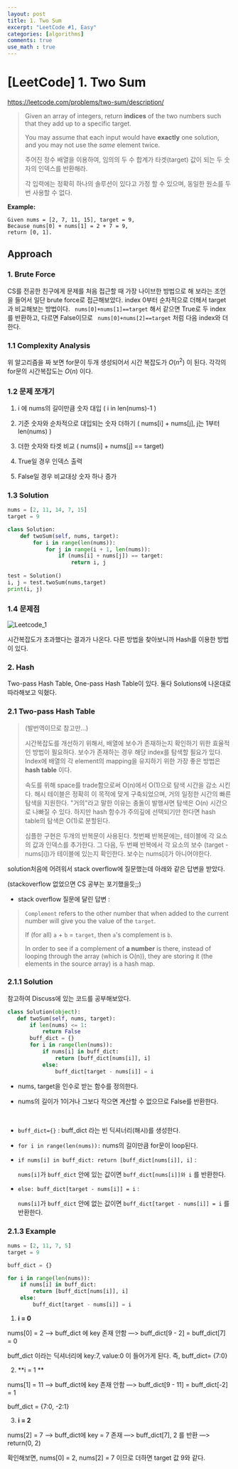 ```yaml
---
layout: post
title: 1. Two Sum
excerpt: "LeetCode #1, Easy"
categories: [algorithms]
comments: true
use_math : true
---
```


<script src="https://cdnjs.cloudflare.com/ajax/libs/mathjax/2.7.0/MathJax.js?config=TeX-AMS-MML_HTMLorMML" type="text/javascript"></script>



# [LeetCode] 1. Two Sum 

https://leetcode.com/problems/two-sum/description/

> Given an array of integers, return **indices** of the two numbers such that they add up to a specific target.
>
> You may assume that each input would have **exactly** one solution, and you may not use the *same* element twice.
>
> 주어진 정수 배열을 이용하여, 임의의 두 수 합계가 타겟(target) 값이 되는 두 숫자의 인덱스를 반환해라.
>
> 각 입력에는 정확히 하나의 솔루션이 있다고 가정 할 수 있으며, 동일한 원소를 두 번 사용할 수 없다.

**Example:**

```
Given nums = [2, 7, 11, 15], target = 9,
Because nums[0] + nums[1] = 2 + 7 = 9,
return [0, 1].
```



## Approach

### 1. Brute Force

 CS를 전공한 친구에게 문제를 처음 접근할 때 가장 나이브한 방법으로 해 보라는 조언을 들어서 일단 brute force로 접근해보았다. index 0부터 순차적으로 더해서 target과 비교해보는 방법이다.  ` nums[0]+nums[1]==target`  해서 같으면 True로 두 index를 반환하고, 다르면 False이므로   ` nums[0]+nums[2]==target`  처럼 다음 index와 더한다.

### 1.1 Complexity Analysis

 위 알고리즘을 짜 보면 for문이 두개 생성되어서 시간 복잡도가 $O(n^2)$ 이 된다. 각각의 for문의 시간복잡도는 $O(n)$ 이다.

### 1.2 문제 쪼개기

1) i 에 nums의 길이만큼 숫자 대입 ( i in len(nums)-1 )

2) 기준 숫자와 순차적으로 대입되는 숫자 더하기 ( nums[i] + nums[j], j는 1부터 len(nums)  )

3) 더한 숫자와 타겟 비교 ( nums[i] + nums[j] == target)

4) True일 경우 인덱스 출력 

5) False일 경우 비교대상 숫자 하나 증가

### 1.3 Solution

```python
nums = [2, 11, 14, 7, 15]
target = 9

class Solution:
    def twoSum(self, nums, target):
        for i in range(len(nums)):
            for j in range(i + 1, len(nums)):
                if (nums[i] + nums[j]) == target:
                    return i, j
                
test = Solution()
i, j = test.twoSum(nums,target)
print(i, j)
```



### 1.4 문제점

![Leetcode_1](https://lovesignal.github.io/img/post/Algorithms/2018/Feb/Leetcode_1.png)

 시간복잡도가 초과했다는 결과가 나온다. 다른 방법을 찾아보니까 Hash를 이용한 방법이 있다. 



### 2. Hash

Two-pass Hash Table, One-pass Hash Table이 있다. 둘다 Solutions에 나온대로 따라해보고 익혔다.



### 2.1 Two-pass Hash Table

> (발번역이므로 참고만...)
>
> 시간복잡도를 개선하기 위해서, 배열에 보수가 존재하는지 확인하기 위한 효율적인 방법이 필요하다. 보수가 존재하는 경우 해당 index를 탐색할 필요가 있다. Index에 배열의 각 element의 mapping을 유지하기 위한 가장 좋은 방법은 **hash table** 이다.
>
> 속도를 위해 space를 trade함으로써 O(n)에서 O(1)으로 탐색 시간을 감소 시킨다. 해시 테이블은 정확히 이 목적에 맞게 구축되었으며, 거의 일정한 시간의 빠른 탐색을 지원한다. "거의"라고 말한 이유는 충돌이 발행사면 탐색은 O(n) 시간으로 나빠질 수 있다. 하지만 hash 함수가 주의깊에 선택되기만 한다면 hash table의 탐색은  O(1)로 분할된다.  
>
> 심플한 구현은 두개의 반복문이 사용된다. 첫번째 반복문에는,  테이블에 각 요소의 값과 인덱스를 추가한다. 그 다음, 두 번째 반복에서 각 요소의 보수 (target - nums[i])가 테이블에 있는지 확인한다. 보수는 nums[i]가 아니어야한다.



solution처음에 어려워서 stack overflow에 질문했는데 아래와 같은 답변을 받았다.

(stackoverflow 없었으면 CS 공부는 포기했을듯;;)



* stack overflow 질문에 달린 답변 : 

> `Complement` refers to the other number that when added to the current number will give you the value of the `target`.
>
> If (for all) `a` + `b` = `target`, then `a`'s complement is `b`.
>
> In order to see if a complement of **a number** is there, instead of looping through the array (which is O(n)), they are storing it (the elements in the source array) is a hash map.



### 2.1.1 Solution

참고하여 Discuss에 있는 코드를 공부해보았다.

 ```python
class Solution(object):
    def twoSum(self, nums, target):
        if len(nums) <= 1:
            return False
        buff_dict = {}
        for i in range(len(nums)):
            if nums[i] in buff_dict:
                return [buff_dict[nums[i]], i]
            else:
                buff_dict[target - nums[i]] = i
 ```



* nums, target을 인수로 받는 함수를 정의한다.

* nums의 길이가 1이거나 그보다 작으면 계산할 수 없으므로 False를 반환한다.

  ​

* `buff_dict={}` : buff_dict 라는 빈 딕셔너리(해시)를 생성한다.

* `for i in range(len(nums)):` nums의 길이만큼 for문이 loop된다.

* ```if nums[i] in buff_dict: return [buff_dict[nums[i]], i]``` : 

  `nums[i]`가 `buff_dict` 안에 있는 값이면 `buff_dict[nums[i]]와 i` 를 반환한다.

* `else: buff_dict[target - nums[i]] = i` :  

  `nums[i]`가 `buff_dict` 안에 없는 값이면 `buff_dict[target - nums[i]] = i` 를 반환한다.



### 2.1.3 Example

```python
nums = [2, 11, 7, 5]
target = 9

buff_dict = {}

for i in range(len(nums)):
    if nums[i] in buff_dict:
        return [buff_dict[nums[i]], i]
    else:
        buff_dict[target - nums[i]] = i
```

1) **i = 0**

nums[0] = 2 —> buff_dict 에 key 존재 안함 —> buff_dict[9 - 2] = buff_dict[7] = 0

buff_dict 이라는 딕셔너리에 key:7, value:0 이 들어가게 된다. 즉, buff_dict= {7:0} 



2) **i = 1 **

nums[1] = 11 —> buff_dict에 key 존재 안함 —> buff_dict[9 - 11] = buff_dict[-2] = 1

buff_dict = {7:0, -2:1}



3) **i = 2** 

nums[2] = 7 —> buff_dict에 key = 7 존재 —> buff_dict[7], 2 를 반환 —> return(0, 2) 

확인해보면, nums[0] = 2, nums[2] = 7 이므로 더하면 target 값 9와 같다.

